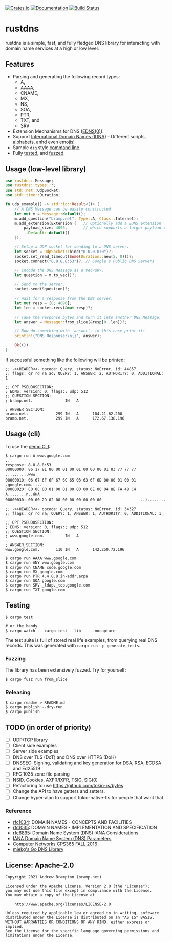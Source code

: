 [![Crates.io](https://img.shields.io/crates/v/rustdns.svg)](https://crates.io/crates/rustdns)
[![Documentation](https://docs.rs/rustdns/badge.svg)](https://docs.rs/rustdns)
[![Build Status](https://github.com/bramp/rustdns/actions/workflows/rust.yml/badge.svg)](https://github.com/bramp/rustdns)

# rustdns

rustdns is a simple, fast, and fully fledged DNS library for interacting
with domain name services at a high or low level.

## Features
* Parsing and generating the following record types:
  * A,
  * AAAA,
  * CNAME,
  * MX,
  * NS,
  * SOA,
  * PTR,
  * TXT, and
  * SRV
* Extension Mechanisms for DNS ([EDNS(0)]).
* Support [International Domain Names (IDNA)](https://en.wikipedia.org/wiki/Internationalized_domain_name) - Different scripts, alphabets, anhd even emojis!
* Sample `dig` style [command line](#usage-cli).
* Fully [tested](#testing), and [fuzzed](#fuzzing).

## Usage (low-level library)

```rust
use rustdns::Message;
use rustdns::types::*;
use std::net::UdpSocket;
use std::time::Duration;

fn udp_example() -> std::io::Result<()> {
    // A DNS Message can be easily constructed
    let mut m = Message::default();
    m.add_question("bramp.net", Type::A, Class::Internet);
    m.add_extension(Extension {   // Optionally add a EDNS extension
        payload_size: 4096,       // which supports a larger payload size.
        ..Default::default()
    });

    // Setup a UDP socket for sending to a DNS server.
    let socket = UdpSocket::bind("0.0.0.0:0")?;
    socket.set_read_timeout(Some(Duration::new(5, 0)))?;
    socket.connect("8.8.8.8:53")?; // Google's Public DNS Servers

    // Encode the DNS Message as a Vec<u8>.
    let question = m.to_vec()?;

    // Send to the server.
    socket.send(&question)?;

    // Wait for a response from the DNS server.
    let mut resp = [0; 4096];
    let len = socket.recv(&mut resp)?;

    // Take the response bytes and turn it into another DNS Message.
    let answer = Message::from_slice(&resp[0..len])?;

    // Now do something with `answer`, in this case print it!
    println!("DNS Response:\n{}", answer);

    Ok(())
}
```

If successful something like the following will be printed:

```
;; ->>HEADER<<- opcode: Query, status: NoError, id: 44857
;; flags: qr rd ra ad; QUERY: 1, ANSWER: 2, AUTHORITY: 0, ADDITIONAL: 1

;; OPT PSEUDOSECTION:
; EDNS: version: 0, flags:; udp: 512
;; QUESTION SECTION:
; bramp.net.              IN   A

; ANSWER SECTION:
bramp.net.            299 IN   A      104.21.62.200
bramp.net.            299 IN   A      172.67.138.196
```

## Usage (cli)

To use the [demo CLI](https://github.com/bramp/rustdns/blob/main/src/rustdns/main.rs):

```shell
$ cargo run A www.google.com
...
response: 8.8.8.8:53
00000000: 86 17 81 80 00 01 00 01 00 00 00 01 03 77 77 77  ..........www
00000010: 06 67 6F 6F 67 6C 65 03 63 6F 6D 00 00 01 00 01  .google.com.....
00000020: C0 0C 00 01 00 01 00 00 00 6E 00 04 8E FA 48 C4  À........n..úHÄ
00000030: 00 00 29 02 00 00 00 00 00 00 00                 ..)........

;; ->>HEADER<<- opcode: Query, status: NoError, id: 34327
;; flags: qr rd ra; QUERY: 1, ANSWER: 1, AUTHORITY: 0, ADDITIONAL: 1

;; OPT PSEUDOSECTION:
; EDNS: version: 0, flags:; udp: 512
;; QUESTION SECTION:
; www.google.com.         IN   A

; ANSWER SECTION:
www.google.com.       110 IN   A      142.250.72.196

$ cargo run AAAA www.google.com
$ cargo run ANY www.google.com
$ cargo run CNAME code.google.com
$ cargo run MX google.com
$ cargo run PTR 4.4.8.8.in-addr.arpa
$ cargo run SOA google.com
$ cargo run SRV _ldap._tcp.google.com
$ cargo run TXT google.com
```
## Testing

```shell
$ cargo test

# or the handy
$ cargo watch -- cargo test --lib -- --nocapture
```

The test suite is full of stored real life examples, from querying real DNS records.
This was generated with `cargo run -p generate_tests`.

### Fuzzing

The library has been extensively fuzzed. Try for yourself:

```shell
$ cargo fuzz run from_slice
```

### Releasing

```shell
$ cargo readme > README.md
$ cargo publish --dry-run
$ cargo publish
```

## TODO (in order of priority)
* [ ] UDP/TCP library
* [ ] Client side examples
* [ ] Server side examples
* [ ] DNS over TLS (DoT) and DNS over HTTPS (DoH)
* [ ] DNSSEC: Signing, validating and key generation for DSA, RSA, ECDSA and Ed25519
* [ ] RFC 1035 zone file parsing
* [ ] NSID, Cookies, AXFR/IXFR, TSIG, SIG(0)
* [ ] Refactoring to use <https://github.com/tokio-rs/bytes>
* [ ] Change the API to have getters and setters.
* [ ] Change hyper-alpn to support tokio-native-tls for people that want that.

### Reference

* [rfc1034]: DOMAIN NAMES - CONCEPTS AND FACILITIES
* [rfc1035]: DOMAIN NAMES - IMPLEMENTATION AND SPECIFICATION
* [rfc6895]: Domain Name System (DNS) IANA Considerations
* [IANA Domain Name System (DNS) Parameters](https://www.iana.org/assignments/dns-parameters/dns-parameters.xhtml)
* [Computer Networks CPS365 FALL 2016](https://courses.cs.duke.edu//fall16/compsci356/DNS/DNS-primer.pdf)
* [miekg's Go DNS Library](https://github.com/miekg/dns)

[EDNS(0)]: https://en.wikipedia.org/wiki/Extension_Mechanisms_for_DNS
[rfc1034]: https://datatracker.ietf.org/doc/html/rfc1034
[rfc1035]: https://datatracker.ietf.org/doc/html/rfc1035
[rfc6895]: https://datatracker.ietf.org/doc/html/rfc6895

## License: Apache-2.0

```
Copyright 2021 Andrew Brampton (bramp.net)

Licensed under the Apache License, Version 2.0 (the "License");
you may not use this file except in compliance with the License.
You may obtain a copy of the License at

    http://www.apache.org/licenses/LICENSE-2.0

Unless required by applicable law or agreed to in writing, software
distributed under the License is distributed on an "AS IS" BASIS,
WITHOUT WARRANTIES OR CONDITIONS OF ANY KIND, either express or implied.
See the License for the specific language governing permissions and
limitations under the License.
```

